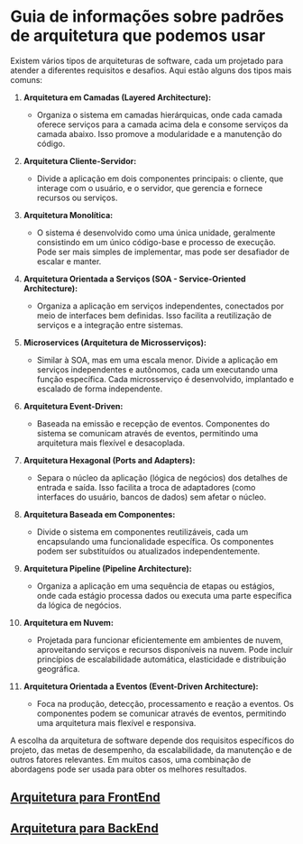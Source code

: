 # Guia de informações sobre padrões de arquitetura que podemos usar

Existem vários tipos de arquiteturas de software, cada um projetado para atender a diferentes requisitos e desafios. Aqui estão alguns dos tipos mais comuns:

1. **Arquitetura em Camadas (Layered Architecture):**
   - Organiza o sistema em camadas hierárquicas, onde cada camada oferece serviços para a camada acima dela e consome serviços da camada abaixo. Isso promove a modularidade e a manutenção do código.

2. **Arquitetura Cliente-Servidor:**
   - Divide a aplicação em dois componentes principais: o cliente, que interage com o usuário, e o servidor, que gerencia e fornece recursos ou serviços.

3. **Arquitetura Monolítica:**
   - O sistema é desenvolvido como uma única unidade, geralmente consistindo em um único código-base e processo de execução. Pode ser mais simples de implementar, mas pode ser desafiador de escalar e manter.

4. **Arquitetura Orientada a Serviços (SOA - Service-Oriented Architecture):**
   - Organiza a aplicação em serviços independentes, conectados por meio de interfaces bem definidas. Isso facilita a reutilização de serviços e a integração entre sistemas.

5. **Microservices (Arquitetura de Microsserviços):**
   - Similar à SOA, mas em uma escala menor. Divide a aplicação em serviços independentes e autônomos, cada um executando uma função específica. Cada microsserviço é desenvolvido, implantado e escalado de forma independente.

6. **Arquitetura Event-Driven:**
   - Baseada na emissão e recepção de eventos. Componentes do sistema se comunicam através de eventos, permitindo uma arquitetura mais flexível e desacoplada.

7. **Arquitetura Hexagonal (Ports and Adapters):**
   - Separa o núcleo da aplicação (lógica de negócios) dos detalhes de entrada e saída. Isso facilita a troca de adaptadores (como interfaces do usuário, bancos de dados) sem afetar o núcleo.

8. **Arquitetura Baseada em Componentes:**
   - Divide o sistema em componentes reutilizáveis, cada um encapsulando uma funcionalidade específica. Os componentes podem ser substituídos ou atualizados independentemente.

9. **Arquitetura Pipeline (Pipeline Architecture):**
   - Organiza a aplicação em uma sequência de etapas ou estágios, onde cada estágio processa dados ou executa uma parte específica da lógica de negócios.

10. **Arquitetura em Nuvem:**
    - Projetada para funcionar eficientemente em ambientes de nuvem, aproveitando serviços e recursos disponíveis na nuvem. Pode incluir princípios de escalabilidade automática, elasticidade e distribuição geográfica.

11. **Arquitetura Orientada a Eventos (Event-Driven Architecture):**
    - Foca na produção, detecção, processamento e reação a eventos. Os componentes podem se comunicar através de eventos, permitindo uma arquitetura mais flexível e responsiva.

A escolha da arquitetura de software depende dos requisitos específicos do projeto, das metas de desempenho, da escalabilidade, da manutenção e de outros fatores relevantes. Em muitos casos, uma combinação de abordagens pode ser usada para obter os melhores resultados.

## [Arquitetura para FrontEnd](./front-end)
## [Arquitetura para BackEnd](./back-end)